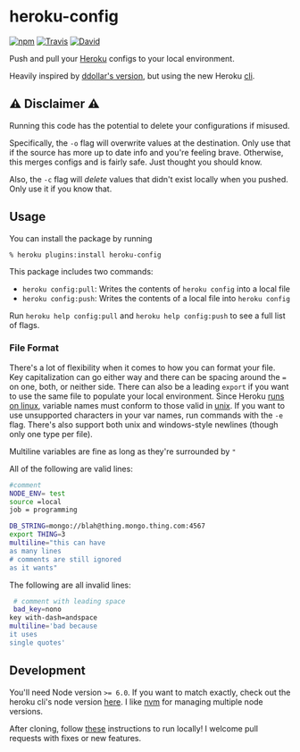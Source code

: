 # heroku-config

[![npm](https://img.shields.io/npm/v/heroku-config.svg?maxAge=300)](https://www.npmjs.com/package/heroku-config) [![Travis](https://img.shields.io/travis/xavdid/heroku-config.svg?maxAge=300)](https://travis-ci.org/xavdid/heroku-config) [![David](https://img.shields.io/david/xavdid/heroku-config.svg?maxAge=300)](https://david-dm.org/xavdid/heroku-config)

Push and pull your [Heroku](https://www.heroku.com) configs to your local environment.

Heavily inspired by [ddollar's version](https://github.com/ddollar/heroku-config), but using the new Heroku [cli](https://github.com/heroku/cli).

## :warning: Disclaimer :warning:

Running this code has the potential to delete your configurations if misused.

Specifically, the `-o` flag will overwrite values at the destination. Only use that if the source has more up to date info and you're feeling brave. Otherwise, this merges configs and is fairly safe. Just thought you should know.

Also, the `-c` flag will _delete_ values that didn't exist locally when you pushed. Only use it if you know that.

## Usage

You can install the package by running

```shell
% heroku plugins:install heroku-config
```

This package includes two commands:

* `heroku config:pull`: Writes the contents of `heroku config` into a local file
* `heroku config:push`: Writes the contents of a local file into `heroku config`

Run `heroku help config:pull` and `heroku help config:push` to see a full list of flags.

### File Format

There's a lot of flexibility when it comes to how you can format your file. Key capitalization can go either way and there can be spacing around the `=` on one, both, or neither side. There can also be a leading `export` if you want to use the same file to populate your local environment. Since Heroku [runs on linux](https://devcenter.heroku.com/articles/stack#cedar), variable names must conform to those valid in [unix](https://stackoverflow.com/questions/2821043/allowed-characters-in-linux-environment-variable-names/2821183#2821183). If you want to use unsupported characters in your var names, run commands with the `-e` flag. There's also support both unix and windows-style newlines (though only one type per file).

Multiline variables are fine as long as they're surrounded by `"`

All of the following are valid lines:

```bash
#comment
NODE_ENV= test
source =local
job = programming

DB_STRING=mongo://blah@thing.mongo.thing.com:4567
export THING=3
multiline="this can have
as many lines
# comments are still ignored
as it wants"
```

The following are all invalid lines:

```bash
 # comment with leading space
 bad_key=nono
key with-dash=andspace
multiline='bad because
it uses
single quotes'
```

## Development

You'll need Node version `>= 6.0`. If you want to match exactly, check out the heroku cli's node version [here](https://github.com/heroku/cli/blob/master/Makefile#4). I like [nvm](https://github.com/creationix/nvm) for managing multiple node versions.

After cloning, follow [these](https://devcenter.heroku.com/articles/developing-cli-plug-ins#installing-the-plugin) instructions to run locally! I welcome pull requests with fixes or new features.
